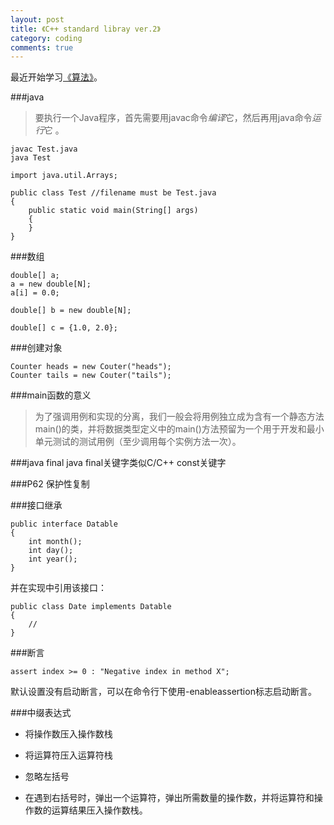 ```yaml
---
layout: post
title: 《C++ standard libray ver.2》
category: coding
comments: true
---
```



最近开始学习[《算法》](http://algs4.cs.princeton.edu/home/)。

###java

> 要执行一个Java程序，首先需要用javac命令*编译*它，然后再用java命令*运行*它
。

```
javac Test.java
java Test
```

```
import java.util.Arrays;

public class Test //filename must be Test.java
{
	public static void main(String[] args)
	{
	}
}
```

###数组

```
double[] a;
a = new double[N];
a[i] = 0.0;

double[] b = new double[N];

double[] c = {1.0, 2.0};
```

###创建对象
```
Counter heads = new Couter("heads");
Counter tails = new Couter("tails");
```

###main函数的意义

> 为了强调用例和实现的分离，我们一般会将用例独立成为含有一个静态方法main()的类，并将数据类型定义中的main()方法预留为一个用于开发和最小单元测试的测试用例（至少调用每个实例方法一次）。

###java final
java final关键字类似C/C++ const关键字

###P62 保护性复制

###接口继承
```
public interface Datable
{
	int month();
	int day();
	int year();
}
```
并在实现中引用该接口：
```
public class Date implements Datable
{
	//
}
```

###断言
```
assert index >= 0 : "Negative index in method X";
```
默认设置没有启动断言，可以在命令行下使用-enableassertion标志启动断言。

###中缀表达式

* 将操作数压入操作数栈

* 将运算符压入运算符栈

* 忽略左括号

* 在遇到右括号时，弹出一个运算符，弹出所需数量的操作数，并将运算符和操作数的运算结果压入操作数栈。


